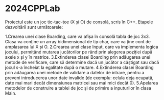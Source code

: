 # 2024CPPLab

Proiectul este un joc tic-tac-toe (X și O) de consolă, scris în C++.
Etapele dezvoltării sunt următoarele:

1.Crearea unei clase Boarding, care va afișa în consolă tabla de joc 3x3.
Clasa va conține un array bidimensional de tip char, care va ține cont de amplasarea lui X și O.
2.Crearea unei clase Input, care va implementa logica jocului, permițând mutarea jucătorilor pe rând prin alegerea poziției după axele x și y în matrice.
3.Extinderea clasei Boarding prin adăugarea unei metode de verificare, care să determine dacă un jucător a câștigat sau dacă jocul s-a încheiat la egalitate după o mutare.
4.Extinderea clasei Boarding prin adăugarea unei metode de validare a datelor de intrare, pentru a preveni introducerea unor date invalide (de exemplu: celula deja ocupată, date mai mari decât dimensiunea matricei sau mai mici decât 0).
5.Apelarea metodelor de construire a tablei de joc și de primire a inputurilor în clasa Main.